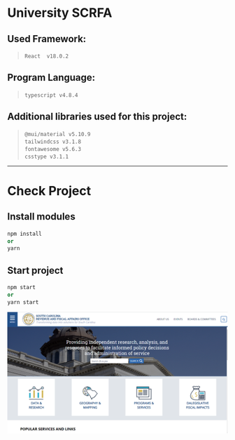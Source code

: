# University SCRFA

## Used Framework:
> `React  v18.0.2`

## Program Language:
> `typescript v4.8.4`

## Additional libraries used for this project:
> `@mui/material v5.10.9`\
> `tailwindcss v3.1.8`\
> `fontawesome v5.6.3`\
> `csstype v3.1.1`

***

# Check Project

## Install modules
```ruby 
npm install
or
yarn
```
## Start project
```ruby
npm start
or 
yarn start
```
![ScreenShot](/Startscreen.PNG)
